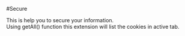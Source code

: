 #Secure

This is help you to secure your information.  
    Using getAll() function this extension will list the cookies in active tab.
